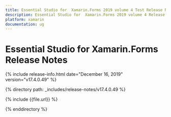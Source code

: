 ```yaml
---
title: Essential Studio for  Xamarin.Forms 2019 volume 4 Test Release Notes 
description: Essential Studio for  Xamarin.Forms 2019 volume 4 Release Notes
platform: xamarin
documentation: ug
---
```


# Essential Studio for  Xamarin.Forms  Release Notes  

{% include release-info.html date="December 16, 2019"  version="v17.4.0.49" %} 


{% directory path: _includes/release-notes/v17.4.0.49 %}

{% include {{file.url}} %}

{% enddirectory %}